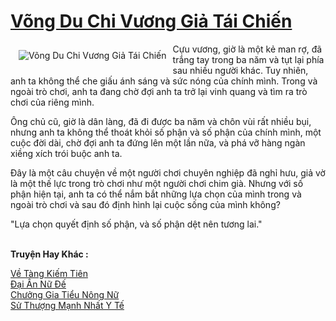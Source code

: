 <a href="https://truyentiki.com/vong-du-chi-vuong-gia-tai-chien.31825/" title="Võng Du Chi Vương Giả Tái Chiến"><h1>Võng Du Chi Vương Giả Tái Chiến</h1></a><div style="display:table"><img align="right" style="float: left; padding: 10px;" src="https://truyentiki.com/a/img/str/src/31825.jpg" alt="Võng Du Chi Vương Giả Tái Chiến">Cựu vương, giờ là một kẻ man rợ, đã trắng tay trong ba năm và tụt lại phía sau nhiều người khác. Tuy nhiên, anh ta không thể che giấu ánh sáng và sức nóng của chính mình. Trong và ngoài trò chơi, anh ta đang chờ đợi anh ta trở lại vinh quang và tìm ra trò chơi của riêng mình. <p></p> Ông chủ cũ, giờ là dân làng, đã đi được ba năm và chôn vùi rất nhiều bụi, nhưng anh ta không thể thoát khỏi số phận và số phận của chính mình, một cuộc đời dài, chờ đợi anh ta đứng lên một lần nữa, và phá vỡ hàng ngàn xiềng xích trói buộc anh ta. <p></p> Đây là một câu chuyện về một người chơi chuyên nghiệp đã nghỉ hưu, giả vờ là một thế lực trong trò chơi như một người chơi chim già. Nhưng với số phận hiện tại, anh ta có thể nắm bắt những lựa chọn của mình trong và ngoài trò chơi và sau đó định hình lại cuộc sống của mình không? <p></p> "Lựa chọn quyết định số phận, và số phận dệt nên tương lai."</div><p><br><b>Truyện Hay Khác :</b></p><a href="https://truyentiki.com/ve-tang-kiem-tien.31824/" alt="Về Tàng Kiếm Tiên">Về Tàng Kiếm Tiên</a><br/><a href="https://github.com/nownovels/topcv/tree/master/truyenhay/31999/README.md" alt="Đại Ân Nữ Đế">Đại Ân Nữ Đế</a><br/><a href="https://dichwiki.blogspot.com/2020/06/chuong-gia-tieu-nong-nu.html" alt="Chưởng Gia Tiểu Nông Nữ">Chưởng Gia Tiểu Nông Nữ</a><br/><a href="https://github.com/nownovels/top500/tree/master/truyenhay/33574/" alt="Sử Thượng Mạnh Nhất Y Tế">Sử Thượng Mạnh Nhất Y Tế</a><br/>